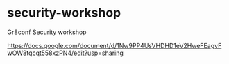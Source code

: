 security-workshop
=================

Gr8conf Security workshop

https://docs.google.com/document/d/1Nw9PP4UsVHDHD1eV2HweFEagvFwOW8tqcqt558xzPN4/edit?usp=sharing
